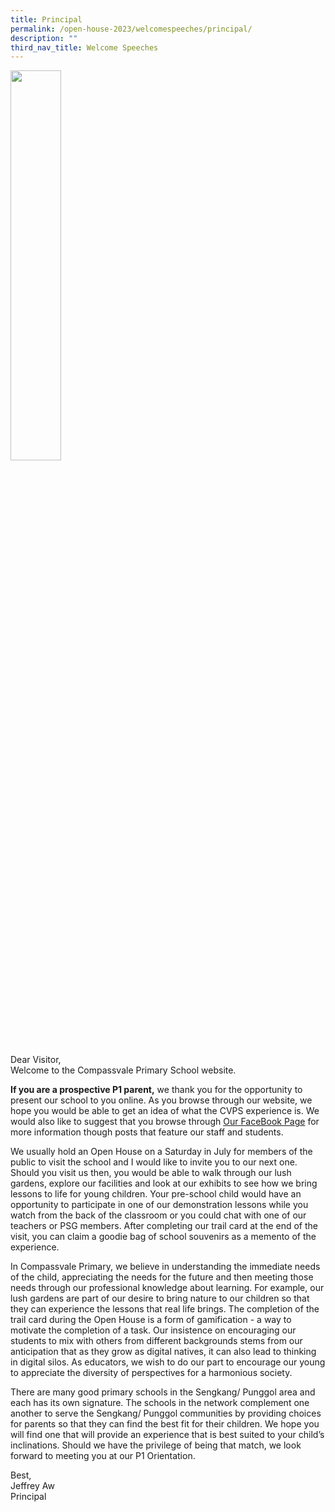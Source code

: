 ```yaml
---
title: Principal
permalink: /open-house-2023/welcomespeeches/principal/
description: ""
third_nav_title: Welcome Speeches
---
```

<img src="/images/p_message_openhouse23.jpg" style="width:40%">
<br>

Dear Visitor,<br>
Welcome to the Compassvale Primary School website.

**If you are a prospective P1 parent,** we thank you for the opportunity to present our school to you online. As you browse through our website, we hope you would be able to get an idea of what the CVPS experience is. We would also like to suggest that you browse through [Our FaceBook Page](https://www.facebook.com/compassvalepri/)  for more information though posts that feature our staff and students.

We usually hold an Open House on a Saturday in July for members of the public to visit the school and I would like to invite you to our next one. Should you visit us then, you would be able to walk through our lush gardens, explore our facilities and look at our exhibits to see how we bring lessons to life for young children. Your pre-school child would have an opportunity to participate in one of our demonstration lessons while you watch from the back of the classroom or you could chat with one of our teachers or PSG members. After completing our trail card at the end of the visit, you can claim a goodie bag of school souvenirs as a memento of the experience.  

In Compassvale Primary, we believe in understanding the immediate needs of the child, appreciating the needs for the future and then meeting those needs through our professional knowledge about learning. For example, our lush gardens are part of our desire to bring nature to our children so that they can experience the lessons that real life brings. The completion of the trail card during the Open House is a form of gamification - a way to motivate the completion of a task. Our insistence on encouraging our students to mix with others from different backgrounds stems from our anticipation that as they grow as digital natives, it can also lead to thinking in digital silos. As educators, we wish to do our part to encourage our young to appreciate the diversity of perspectives for a harmonious society.

There are many good primary schools in the Sengkang/ Punggol area and each has its own signature. The schools in the network complement one another to serve the Sengkang/ Punggol communities by providing choices for parents so that they can find the best fit for their children. We hope you will find one that will provide an experience that is best suited to your child’s inclinations. Should we have the privilege of being that match, we look forward to meeting you at our P1 Orientation.

Best,<br>
Jeffrey Aw<br>
Principal